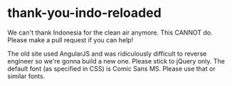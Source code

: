 # thank-you-indo-reloaded
We can't thank Indonesia for the clean air anymore. This CANNOT do. Please make a pull request if you can help!

The old site used AngularJS and was ridiculously difficult to reverse engineer so we're gonna build a new one. Please stick to jQuery only. The default font (as specified in CSS) is Comic Sans MS. Please use that or similar fonts.
